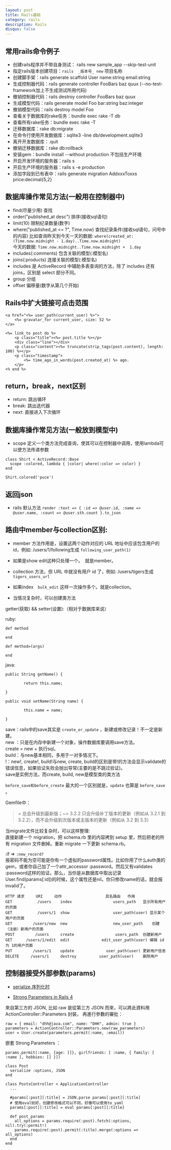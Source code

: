 ```yaml
---
layout: post
title: Rails基础
category: rails
description: Rails
disqus: false
---
```


## 常用rails命令例子
* 创建rails程序并不带自身测试： rails new sample_app --skip-test-unit
* 指定rails版本创建项目：`rails  _版本号_ new` 项目名称   
* 创建脚手架：rails generate scaffold User name:string email:string
* 生成控制器代码：rails generate controller FooBars baz quux  (--no-test-framework加上不生成测试所用代码)
* 撤销控制器代码：rails destroy  controller FooBars baz quux
* 生成模型代码：rails generate model Foo bar:string baz:integer
* 撤销模型代码：rails destroy model Foo
* 查看关于数据库的rake任务：bundle exec rake -T db
* 查看所有rake任务：bundle exec rake -T
* 迁移数据库：rake db:migrate
* 在命令行使用开发数据库：sqlite3 -line db/development.sqlite3
* 离开开发数据库：.quit
* 撤销迁移数据库：rake db:rollback
* 安装gem：bundle install --without production 不包括生产环境
* 开启开发环境的服务器：rails s
* 开启生产环境的服务器：rails s -e production
* 添加字段到已有表中：rails generate migration AddxxxToxxs price:decimal{5,2} 

## 数据库操作常见方法(一般用在控制器中)
* find(尽量少用)                    查找
* order("published_at desc")       排序(接收sql语句)
* limit(10)                        限制纪录数量(数字)
* where("published_at <= ?", Time.now)    查找纪录条件(接收sql语句，问号中的内容)
比如查询昨天到今天一天的数据: `where(created_at: (Time.now.midnight - 1.day)..Time.now.midnight)`   
今天的数据: `Time.now.midnight..Time.now.midnight +  1.day`
* includes(:comments)                     包含关联的模型(:模型名) 
* joins(:products)                        连接关联的模型(:模型名) 
* includes 是 ActiveRecord 中辅助多表查询的方法，除了 includes 还有 joins，区别是 select 部分不同。 
* group                            分组
* offset                           偏移量(数字从第几个开始)

## Rails中扩大链接可点击范围

```
<a href="<%= user_path(current_user) %>">
	<%= gravatar_for current_user, size: 52 %>
</a>

<%= link_to post do %>
	<p class="title"><%= post.title %></p>
	<div class="line"></div>
	<p class="content"><%= truncate(strip_tags(post.content), length: 100) %></p>
	<p class="timestamp">
		<%= time_ago_in_words(post.created_at) %> ago.
	</p>
<% end %>
```

## return，break，next区别
* return: 跳出循环
* break: 跳出迭代器
* next: 直接进入下次循环

## 数据库操作常见方法(一般放到模型中)
* scope              定义一个类方法完成查询，使其可以在控制器中调用，使用lambda可以使方法传递参数

```
class Shirt < ActiveRecord::Base
  scope :colored, lambda { |color| where(:color => color) }
end

Shirt.colored('puce')
```

## 返回json
* rails 默认方法
	`render :text => { :id => @user.id, :name => @user.name, :count => @user.sth.count }.to_json`

## 路由中member与collection区别:
* member 方法作用是，设置这两个动作对应的 URL 地址中应该包含用户的 id，例如: /users/1/following生成 `following_user_path(1)`
* 如果是show edit这种只处理一个。　就是member。
* collection 方法，但 URL 中就没有用户 id 了，例如: /users/tigers生成 `tigers_users_url`
* 如果index　`bulk_edit` 这样一次操作多个。就是collection。

* 当情况复杂时，可以创建类方法

getter(获取) && setter(设置):（相对于数据库来说）   
	
  ruby:   

	def method   

	end     

	def method=(args)   

	end   
  
  java:   
  
	public String getName() {   

	        return this.name;   

	}   

	public void setName(String name) {   

	        this.name = name;   

	}

save：rails中的save其实是 `create_or_update` ，新建或修改记录！不一定是新建。   
new ：只是在内存中新建一个对象，操作数据库要调用save方法。   
create = new + 执行sql。   
build：与new基本相同，多用于一对多情况下。   
!：new!, create!, build!与new, create,    build的区别是带!的方法会显示validate的错误信息，如果验证失败会抛出导常(主要的是不跳过验证)。   
save是实例方法，而create, build, new是模型类的类方法   

`before_save和before_create` 最大的一个区别就是，`update` 也算是 `before_save` 。    


Gemfile中：   
>= 总会升级到最新版；~> 3.2.2 只会升级补丁版本的更新（例如从 3.2.1 到 3.2.2），而不会升级到次版本或主版本的更新（例如从 3.2 到 3.3）   


当migrate文件比较复杂时，可以这样整理:   
直接新建一个 migration，把 schema.rb 里的内容拷到 setup 里，然后把老的所有 migration 文件删掉。重新 migrate 一下更新 schema.rb。   


:if => `:new_record?`   
报密码不能为空可能是你有一个虚拟的password属性。比如你用了什么auth类的gem，或者你自己加了一个attr_accessor :password。然后又有validates :password这样的验证。那么，当你是从数据库中取出记录User.find(params[:id])的时候，这个属性还是nil。你只修改name的话，就会报invalid了。   

```
HTTP 请求 	URI 	动作 	                 具名路由 	作用   
GET 	      /users 	index 	               users_path 	显示所有用户的页面
GET 	      /users/1 	show 	               user_path(user) 显示某个用户的页面
GET 	    /users/new 	new 	               new_user_path 	创建（注册）新用户的页面
POST 	     /users 	create              	users_path 	创建新用户
GET 	 /users/1/edit 	edit 	          edit_user_path(user) 编辑 id 为 1的用户页面
PUT 	    /users/1 	update          	user_path(user) 更新用户信息
DELETE 	   /users/1 	destroy 	     user_path(user) 	删除用户
```

## 控制器接受外部参数(params)

* [serialize,序列化时](http://stackoverflow.com/questions/17810838/strong-parameters-permit-all-attributes-for-nested-attributes)

* [Strong Parameters in Rails 4](http://lisp.es/2014/01/03/strong-parameters/)

來自第三方的 JSON, 比如 raw 是從第三方 JSON 而來，可以將此資料用 ActionController::Parameters 封裝， 再進行參數的審批：

```
raw = { email: "dhh@java.com", name: "DHH", admin: true }
parameters = ActionController::Parameters.new(raw_parameters)
user = User.create(parameters.permit(:name, :email))
```

嵌套 Strong Parameters ：

```
params.permit(:name, {age: []}, girlfriends: [ :name, { family: [ :name ], hobbies: [] }])
```

```
class Post
  serialize :options, JSON
end

class PostsController < ApplicationController
  ...

  #params[:post][:title] = JSON.parse params[:post][:title]  
  # 使用eval较好，创建修改格式可以不同，好像可以使用to_yaml
  params[:post][:title] = eval params[:post][:title]  

  def post_params
    all_options = params.require(:post).fetch(:options, nil).try(:permit!)
    params.require(:post).permit(:title).merge(:options => all_options)
  end
end
```